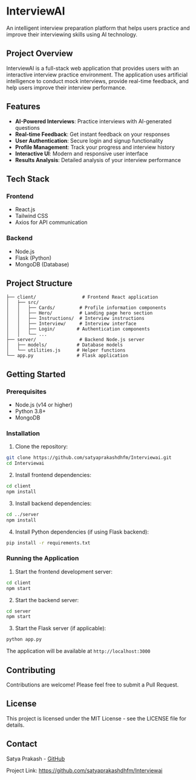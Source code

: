 # InterviewAI

An intelligent interview preparation platform that helps users practice and improve their interviewing skills using AI technology.

## Project Overview

InterviewAI is a full-stack web application that provides users with an interactive interview practice environment. The application uses artificial intelligence to conduct mock interviews, provide real-time feedback, and help users improve their interview performance.

## Features

- **AI-Powered Interviews**: Practice interviews with AI-generated questions
- **Real-time Feedback**: Get instant feedback on your responses
- **User Authentication**: Secure login and signup functionality
- **Profile Management**: Track your progress and interview history
- **Interactive UI**: Modern and responsive user interface
- **Results Analysis**: Detailed analysis of your interview performance

## Tech Stack

### Frontend
- React.js
- Tailwind CSS
- Axios for API communication

### Backend
- Node.js
- Flask (Python)
- MongoDB (Database)

## Project Structure

```
├── client/                 # Frontend React application
│   ├── src/
│   │   ├── Cards/         # Profile information components
│   │   ├── Hero/          # Landing page hero section
│   │   ├── Instructions/  # Interview instructions
│   │   ├── Interview/     # Interview interface
│   │   ├── Login/        # Authentication components
│   │   └── ...
├── server/                # Backend Node.js server
│   ├── models/           # Database models
│   └── utilities.js      # Helper functions
└── app.py                # Flask application
```

## Getting Started

### Prerequisites
- Node.js (v14 or higher)
- Python 3.8+
- MongoDB

### Installation

1. Clone the repository:
```bash
git clone https://github.com/satyaprakashdhfm/Interviewai.git
cd Interviewai
```

2. Install frontend dependencies:
```bash
cd client
npm install
```

3. Install backend dependencies:
```bash
cd ../server
npm install
```

4. Install Python dependencies (if using Flask backend):
```bash
pip install -r requirements.txt
```

### Running the Application

1. Start the frontend development server:
```bash
cd client
npm start
```

2. Start the backend server:
```bash
cd server
npm start
```

3. Start the Flask server (if applicable):
```bash
python app.py
```

The application will be available at `http://localhost:3000`

## Contributing

Contributions are welcome! Please feel free to submit a Pull Request.

## License

This project is licensed under the MIT License - see the LICENSE file for details.

## Contact

Satya Prakash - [GitHub](https://github.com/satyaprakashdhfm)

Project Link: https://github.com/satyaprakashdhfm/Interviewai